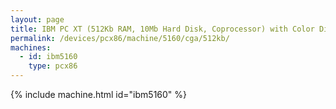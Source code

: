 ```yaml
---
layout: page
title: IBM PC XT (512Kb RAM, 10Mb Hard Disk, Coprocessor) with Color Display
permalink: /devices/pcx86/machine/5160/cga/512kb/
machines:
  - id: ibm5160
    type: pcx86
---
```


{% include machine.html id="ibm5160" %}
